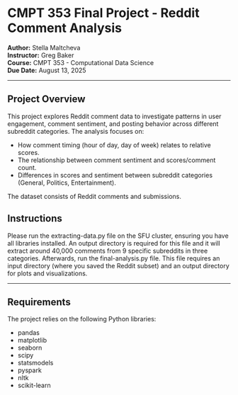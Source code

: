 # CMPT 353 Final Project - Reddit Comment Analysis

**Author:** Stella Maltcheva  
**Instructor:** Greg Baker  
**Course:** CMPT 353 - Computational Data Science  
**Due Date:** August 13, 2025  

---

## Project Overview
This project explores Reddit comment data to investigate patterns in user engagement, comment sentiment, and posting behavior across different subreddit categories. The analysis focuses on:

- How comment timing (hour of day, day of week) relates to relative scores.
- The relationship between comment sentiment and scores/comment count.
- Differences in scores and sentiment between subreddit categories (General, Politics, Entertainment).

The dataset consists of Reddit comments and submissions.

## Instructions
Please run the extracting-data.py file on the SFU cluster, ensuring you have all libraries installed. An output directory is required for this file and it will extract around 40,000 comments from 9 specific subreddits in three categories. Afterwards, run the final-analysis.py file. This file requires an input directory (where you saved the Reddit subset) and an output directory for plots and visualizations.


---

## Requirements
The project relies on the following Python libraries:

- pandas  
- matplotlib  
- seaborn  
- scipy  
- statsmodels  
- pyspark  
- nltk  
- scikit-learn  
